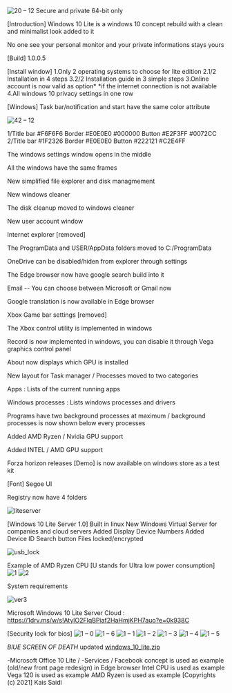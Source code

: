 ![20 – 12](https://user-images.githubusercontent.com/25367933/124489259-b1abc280-dda8-11eb-8eb4-70f3f415e36a.png)
Secure and private 64-bit only

[Introduction] Windows 10 Lite is a windows 10 concept  rebuild with a clean and minimalist look added to it

No one see your personal monitor and your private informations stays yours

[Build] 1.0.0.5

[Install window] 1.Only 2 operating systems to choose for lite edition 
2.1/2 Installation in 4 steps 
3.2/2 Installation guide in 3 simple steps 
3.Online account is now valid as option*
*if the internet connection is not available
4.All windows 10 privacy settings in one row

[Windows]
Task bar/notification and start have the same color attribute

![42 – 12](https://user-images.githubusercontent.com/25367933/118359218-67614e80-b57a-11eb-95ab-b117a3d36123.png)

1/Title bar
#F6F6F6
Border
#E0E0E0
#000000
Button
#E2F3FF
#0072CC
2/Title bar
#1F2326
Border
#E0E0E0
Button
#222121
#C2E4FF


The windows settings window opens in the middle

All the windows have the same frames

New simplified file explorer and disk managmement

New windows cleaner 

The disk cleanup moved to windows cleaner

New user account window

Internet explorer [removed]

The ProgramData and USER/AppData folders moved to C:/ProgramData

OneDrive can be disabled/hiden from explorer through settings

The Edge browser now have google search build into it

Email -- You can choose between Microsoft or Gmail now

Google translation is now available in Edge browser

Xbox Game bar settings [removed] 

The Xbox control utility is implemented in windows

Record is now implemented in windows, you can disable it through Vega graphics control panel

About now displays which GPU is installed

New layout for Task manager / Processes moved to two categories 

Apps : Lists of the current running apps 

Windows processes : Lists windows processes and drivers

Programs have two background processes at maximum / background processes is now shown below every processes 

Added AMD Ryzen / Nvidia GPU support 

Added INTEL / AMD GPU support

Forza horizon releases [Demo] is now available on windows store as a test kit

[Font] Segoe UI

Registry now have 4 folders

![liteserver](https://user-images.githubusercontent.com/25367933/118380672-72000000-b5db-11eb-9a45-c57794b2b43e.PNG)

[Windows 10 Lite Server 1.0]
Built in linux
New Windows Virtual Server for companies and cloud servers 
Added Display Device Numbers
Added Device ID Search button
Files locked/encrypted

![usb_lock](https://user-images.githubusercontent.com/25367933/118194918-1b12f300-b442-11eb-909a-19003bab2e62.PNG)

Example of AMD Ryzen CPU [U stands for Ultra low power consumption]
![1](https://user-images.githubusercontent.com/25367933/118317925-97fca600-b4f0-11eb-889b-d2d583629fb8.PNG)
![2](https://user-images.githubusercontent.com/25367933/118321200-3428ac00-b4f5-11eb-9815-6b36c4e4e680.PNG)

System requirements

![ver3](https://user-images.githubusercontent.com/25367933/118336459-a73c1d80-b509-11eb-8337-1352154b437a.PNG)

Microsoft Windows 10 Lite Server Cloud : https://1drv.ms/w/s!AtylO2FlqBPiaf2HaHmjKPH7auo?e=0k938C

[Security lock for bios]
![1 – 0](https://user-images.githubusercontent.com/25367933/118372293-dc4b7d00-b5a8-11eb-9dc4-e5de49f36922.png)
![1 – 6](https://user-images.githubusercontent.com/25367933/118268332-294e2700-b4b5-11eb-9c9e-fd2a7189da74.png)
![1 – 1](https://user-images.githubusercontent.com/25367933/118269332-8696a800-b4b6-11eb-8208-a6d4c7c0f927.png)
![1 – 2](https://user-images.githubusercontent.com/25367933/118380512-2bf66c80-b5da-11eb-83ca-6a300b0b358d.png)
![1 – 3](https://user-images.githubusercontent.com/25367933/118265405-0caff000-b4b1-11eb-9e40-fa3baddff645.png)
![1 – 4](https://user-images.githubusercontent.com/25367933/118266127-1554f600-b4b2-11eb-8646-7d1ed6610810.png)
![1 – 5](https://user-images.githubusercontent.com/25367933/118269168-49cab100-b4b6-11eb-86f7-0f1ac6afda13.png)

*BlUE SCREEN OF DEATH* updated
[windows_10_lite.zip](https://github.com/lilstav/lilstav/files/6765164/windows_10_lite.zip)

-Microsoft Office 10 Lite /
-Services / Facebook concept is used as example (old/new front page redesign) in Edge browser 
Intel CPU is used as example Vega 120 is used as example 
AMD Ryzen is used as example 
[Copyrights (c) 2021] Kais Saidi
